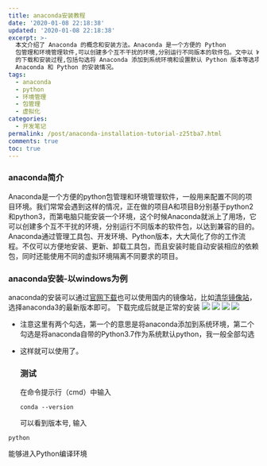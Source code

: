 ```yaml
---
title: anaconda安装教程
date: '2020-01-08 22:18:38'
updated: '2020-01-08 22:18:38'
excerpt: >-
  本文介绍了 Anaconda 的概念和安装方法。Anaconda 是一个方便的 Python
  包管理和环境管理软件,可以创建多个互不干扰的环境,分别运行不同版本的软件包。文中以 Windows 为例,详细讲解了 Anaconda
  的下载和安装过程,包括勾选将 Anaconda 添加到系统环境和设置默认 Python 版本等选项。安装完成后,介绍了如何在命令提示符下测试
  Anaconda 和 Python 的安装情况。
tags:
  - anaconda
  - python
  - 环境管理
  - 包管理
  - 虚拟化
categories:
  - 开发笔记
permalink: /post/anaconda-installation-tutorial-z25tba7.html
comments: true
toc: true
---
```




### anaconda简介

Anaconda是一个方便的python包管理和环境管理软件，一般用来配置不同的项目环境。我们常常会遇到这样的情况，正在做的项目A和项目B分别基于python2和python3，而第电脑只能安装一个环境，这个时候Anaconda就派上了用场，它可以创建多个互不干扰的环境，分别运行不同版本的软件包，以达到兼容的目的。 Anaconda通过管理工具包、开发环境、Python版本，大大简化了你的工作流程。不仅可以方便地安装、更新、卸载工具包，而且安装时能自动安装相应的依赖包，同时还能使用不同的虚拟环境隔离不同要求的项目。

### anaconda安装-以windows为例

anaconda的安装可以通过[官网下载](https://www.anaconda.com/distribution/)也可以使用国内的镜像站，比如[清华镜像站](https://mirrors.tuna.tsinghua.edu.cn/anaconda/archive/)，选择anaconda3的最新版本即可。 下载完成后就是正常的安装 ![](https://img.wush.cc/16311033266533.jpg) ![](https://img.wush.cc/16311033266555.jpg) ![](https://img.wush.cc/16311033266572.jpg) ![](https://img.wush.cc/16311033266591.jpg?imageView2/0/format/webp/q/80)

* 注意这里有两个勾选，第一个的意思是将anaconda添加到系统环境，第二个勾选是将anaconda自带的Python3.7作为系统默认python，我一般全部勾选
* 这样就可以使用了。
  ### 测试

  在命令提示行（cmd）中输入
  ```
  conda --version
  ```

  可以看到版本号, 输入

```
python
```

能够进入Python编译环境

